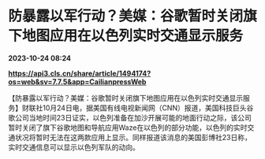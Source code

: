 # 防暴露以军行动？美媒：谷歌暂时关闭旗下地图应用在以色列实时交通显示服务

**2023-10-24 08:24**

**https://api3.cls.cn/share/article/1494174?os=web&sv=7.7.5&app=CailianpressWeb**

【防暴露以军行动？美媒：谷歌暂时关闭旗下地图应用在以色列实时交通显示服务】财联社10月24日电，据美国有线电视新闻网（CNN）报道，美国科技巨头谷歌公司当地时间23日证实，以色列准备在加沙开展可能的地面行动之际，该公司暂时关闭了旗下谷歌地图和导航应用Waze在以色列的部分功能，以色列的实时交通状况将暂时无法在这两款应用上显示。同样报道该消息的美国彭博社23日称，实时交通信息可以显示以色列军队的动向。
